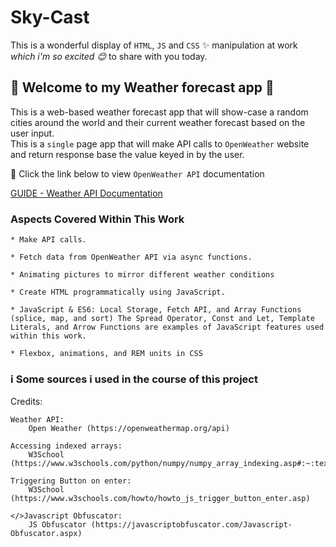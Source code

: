 # Sky-Cast


This is a wonderful display of `HTML`, `JS` and `CSS` :sparkles: manipulation at work <br>
*which i'm so excited :blush:* to share with you today.

## :tulip: Welcome to my Weather forecast app :tulip:

This is a web-based weather forecast app that will show-case a random cities around the world and their current weather forecast based on the user input.<br>
This is a `single` page app that will make API calls to `OpenWeather` website and return response base the value keyed in by the user.




:information_desk_person: Click the link below to view `OpenWeather API` documentation
	
 [GUIDE - Weather API Documentation](https://openweathermap.org/api)

### Aspects Covered Within This Work
	* Make API calls.
	
	* Fetch data from OpenWeather API via async functions.
	
	* Animating pictures to mirror different weather conditions
	
	* Create HTML programmatically using JavaScript.
	
	* JavaScript & ES6: Local Storage, Fetch API, and Array Functions (splice, map, and sort) The Spread Operator, Const and Let, Template Literals, and Arrow Functions are examples of JavaScript features used within this work.
	
	* Flexbox, animations, and REM units in CSS

### :information_source: Some sources i used in the course of this project

Credits:

	Weather API:
		Open Weather (https://openweathermap.org/api)

	Accessing indexed arrays:
		W3School (https://www.w3schools.com/python/numpy/numpy_array_indexing.asp#:~:text=Access%20Array%20Elements,second%20has%20index%201%20etc.)
  
   	Triggering Button on enter:
    	W3School (https://www.w3schools.com/howto/howto_js_trigger_button_enter.asp)

    </>Javascript Obfuscator:
      	JS Obfuscator (https://javascriptobfuscator.com/Javascript-Obfuscator.aspx)



